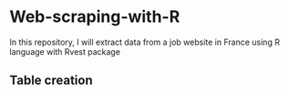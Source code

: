 # Web-scraping-with-R
In this repository, I will extract data from a job website in France using R language with Rvest package

## Table creation

